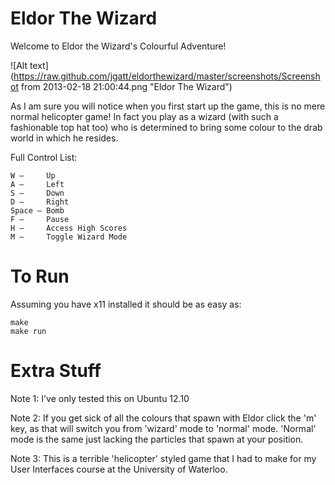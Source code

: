 Eldor The Wizard
==============

Welcome to Eldor the Wizard's Colourful Adventure!

![Alt text](https://raw.github.com/jgatt/eldorthewizard/master/screenshots/Screenshot from 2013-02-18 21:00:44.png "Eldor The Wizard")

As I am sure you will notice when you first start up the game, this is no mere normal helicopter game!  In fact you play as a wizard (with such a fashionable top hat too) who is determined to bring some colour to the drab world in which he resides.

Full Control List:

	W –     Up
	A –     Left
	S –     Down
	D –     Right
	Space – Bomb
	F –     Pause
	H –     Access High Scores
	M –     Toggle Wizard Mode  
  
  

To Run
======

Assuming you have x11 installed it should be as easy as:

	make
	make run
	
Extra Stuff
===========

Note 1: I've only tested this on Ubuntu 12.10

Note 2: If you get sick of all the colours that spawn with Eldor click the 'm' key, as that will switch you from 'wizard' mode to 'normal'   mode. 'Normal' mode is the same just lacking the particles that spawn at your position.
  	
Note 3:  This is a terrible 'helicopter' styled game that I had to make for my User Interfaces course at the University of Waterloo.
